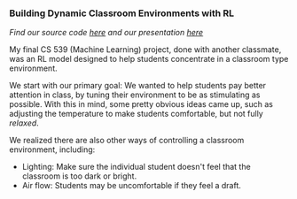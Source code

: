 ### Building Dynamic Classroom Environments with RL
*Find our source code [here](https://github.com/Saad-Mufti/Dynamic-Classroom-Control-with-RL) and our presentation [here](/doc/dynamic-classroom-environments-with-rl.pptx)*


My final CS 539 (Machine Learning) project, done with another classmate, was an RL model designed to help students concentrate in a classroom type environment.

We start with our primary goal: We wanted to help students pay better attention in class, by tuning their environment to be as stimulating as possible. With this in mind, some pretty obvious ideas came up, such as adjusting the temperature to make students comfortable, but not fully *relaxed*.

We realized there are also other ways of controlling a classroom environment, including:
- Lighting: Make sure the individual student doesn't feel that the classroom is too dark or bright.
- Air flow: Students may be uncomfortable if they feel a draft.

